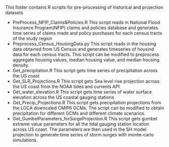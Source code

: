 This folder contains R scripts for pre-processing of historical and projection datasets

* PreProcess_NFIP_Claims&Policies.R  This script reads in National Flood Insurance Program(NFIP) claims and policies database and generates time series of claims made and policy purchases for each census tracts of the study region
* Preprocess_Census_HousingData.py  This script reads in the housing data obtained from US Census and generates timeseries of housind data for each census tracts. This script can be modified to preprocess aggregate housing values, median housing value, and median housing density.
* Get_precipitation.R  This script gets time series of precipitation across the US coast
* Get_SLR_Projections.R  This script gets Sea level rise projection across the US coast from the NOAA tides and currents API
* Get_water_elevation.R  This script gets time series of water surface elevation across the US coastal gauging stations
* Get_Precip_Projections.R  This script gets precipitation projections from the LOCA downcaled CMIP6 GCMs. The script can be modified to obtain precipitation for different GCMs and different climate scenarios.
* Get_GumbelParameters_forSurgeProjection.R  This script gets gumbel extreme value parameters for all the tidal gauging station location across US coast. The parameters are then used in the SH model projection to generate time series of storm surges with monte-carlo simulations.
